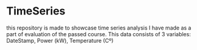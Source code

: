 # TimeSeries
this repository is made to showcase time series analysis I have made as a part of evaluation of the passed course. This data consists of 3 variables: DateStamp, Power (kW), Temperature (Cº)
